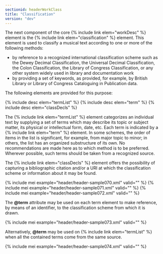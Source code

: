 ```yaml
---
sectionid: headerWorkClass
title: "Classification"
version: "dev"
---
```


The next component of the core {% include link elem="workDesc" %} element is the {% include link elem="classification" %} element. This element is used to classify a musical text according to one or more of the following methods:

- by reference to a recognized international classification scheme such as the Dewey Decimal Classification, the Universal Decimal Classification, the Colon Classification, the Library of Congress Classification, or any other system widely used in library and documentation work
- by providing a set of keywords, as provided, for example, by British Library or Library of Congress Cataloguing in Publication data.

The following elements are provided for this purpose:

{% include desc elem="termList" %}
{% include desc elem="term" %}
{% include desc elem="classDecls" %}

The {% include link elem="termList" %} element categorizes an individual text by supplying a set of terms which may describe its topic or subject matter, its physical or intellectual form, date, etc. Each term is indicated by a {% include link elem="term" %} element. In some schemes, the order of items in the list is significant, for example, from major topic to minor; in others, the list has an organized substructure of its own. No recommendations are made here as to which method is to be preferred. Wherever possible, such terms should be taken from a recognized source.

The {% include link elem="classDecls" %} element offers the possibility of capturing a bibliographic citation and/or a URI at which the classification scheme or information about it may be found.

{% include mei example="header/header-sample070.xml" valid="" %}
{% include mei example="header/header-sample071.xml" valid="" %}
{% include mei example="header/header-sample072.xml" valid="" %}

The **@term** attribute may be used on each term element to make reference, by means of an identifier, to the classification scheme from which it is drawn.

{% include mei example="header/header-sample073.xml" valid="" %}

Alternatively, **@term** may be used on {% include link elem="termList" %} when all the contained terms come from the same source.

{% include mei example="header/header-sample074.xml" valid="" %}

